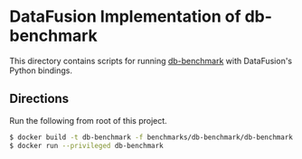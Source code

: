 <!---
  Licensed to the Apache Software Foundation (ASF) under one
  or more contributor license agreements.  See the NOTICE file
  distributed with this work for additional information
  regarding copyright ownership.  The ASF licenses this file
  to you under the Apache License, Version 2.0 (the
  "License"); you may not use this file except in compliance
  with the License.  You may obtain a copy of the License at

    http://www.apache.org/licenses/LICENSE-2.0

  Unless required by applicable law or agreed to in writing,
  software distributed under the License is distributed on an
  "AS IS" BASIS, WITHOUT WARRANTIES OR CONDITIONS OF ANY
  KIND, either express or implied.  See the License for the
  specific language governing permissions and limitations
  under the License.
-->

# DataFusion Implementation of db-benchmark

This directory contains scripts for running [db-benchmark](https://github.com/duckdblabs/db-benchmark) with 
DataFusion's Python bindings.

## Directions

Run the following from root of this project.

```bash
$ docker build -t db-benchmark -f benchmarks/db-benchmark/db-benchmark.dockerfile .
$ docker run --privileged db-benchmark
```
